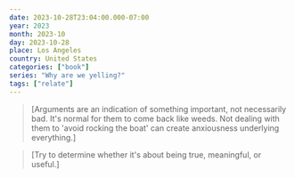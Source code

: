 ```yaml
---
date: 2023-10-28T23:04:00.000-07:00
year: 2023
month: 2023-10
day: 2023-10-28
place: Los Angeles
country: United States
categories: ["book"]
series: "Why are we yelling?"
tags: ["relate"]
---
```

> [Arguments are an indication of something important, not necessarily bad. It's normal for them to come back like weeds. Not dealing with them to 'avoid rocking the boat' can create anxiousness underlying everything.]

> [Try to determine whether it's about being true, meaningful, or useful.]
